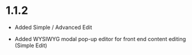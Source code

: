 # 1.1.2

- Added Simple / Advanced Edit

- Added WYSIWYG modal pop-up editor for front end content editing (Simple Edit)
